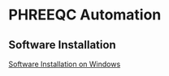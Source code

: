 # PHREEQC Automation

## Software Installation
[Software Installation on Windows](Software_install_Windows.md)
